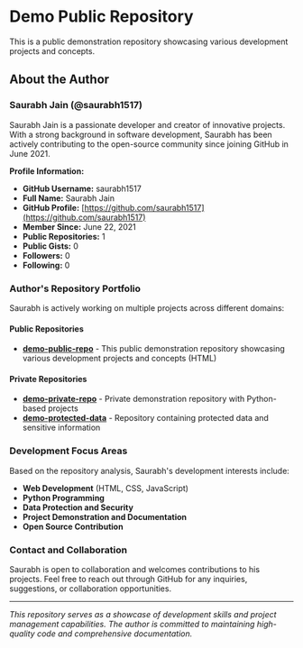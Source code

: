 # Demo Public Repository

This is a public demonstration repository showcasing various development projects and concepts.

## About the Author

### Saurabh Jain (@saurabh1517)

Saurabh Jain is a passionate developer and creator of innovative projects. With a strong background in software development, Saurabh has been actively contributing to the open-source community since joining GitHub in June 2021.

**Profile Information:**
- **GitHub Username:** saurabh1517
- **Full Name:** Saurabh Jain
- **GitHub Profile:** [https://github.com/saurabh1517](https://github.com/saurabh1517)
- **Member Since:** June 22, 2021
- **Public Repositories:** 1
- **Public Gists:** 0
- **Followers:** 0
- **Following:** 0

### Author's Repository Portfolio

Saurabh is actively working on multiple projects across different domains:

#### Public Repositories
- **[demo-public-repo](https://github.com/saurabh1517/demo-public-repo)** - This public demonstration repository showcasing various development projects and concepts (HTML)

#### Private Repositories
- **[demo-private-repo](https://github.com/saurabh1517/demo-private-repo)** - Private demonstration repository with Python-based projects
- **[demo-protected-data](https://github.com/saurabh1517/demo-protected-data)** - Repository containing protected data and sensitive information

### Development Focus Areas

Based on the repository analysis, Saurabh's development interests include:
- **Web Development** (HTML, CSS, JavaScript)
- **Python Programming** 
- **Data Protection and Security**
- **Project Demonstration and Documentation**
- **Open Source Contribution**

### Contact and Collaboration

Saurabh is open to collaboration and welcomes contributions to his projects. Feel free to reach out through GitHub for any inquiries, suggestions, or collaboration opportunities.

---

*This repository serves as a showcase of development skills and project management capabilities. The author is committed to maintaining high-quality code and comprehensive documentation.*